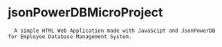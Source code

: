 # jsonPowerDBMicroProject

	  A simple HTML Web Application made with JavaScipt and JsonPowerDB for Employee Database Management System.
		    
